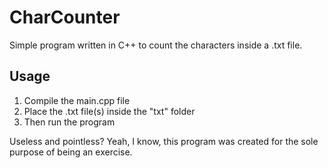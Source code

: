 # CharCounter
Simple program written in C++ to count the characters inside a .txt file.

## Usage
1. Compile the main.cpp file
2. Place the .txt file(s) inside the "txt" folder
3. Then run the program

Useless and pointless? Yeah, I know, this program was created for the sole purpose of being an exercise.
